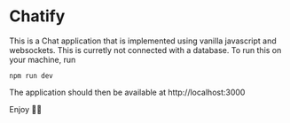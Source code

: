 # Chatify


This is a Chat application that is implemented using vanilla javascript and websockets. This is curretly not connected with a database. 
To run this on your machine, run

```npm run dev```

The application should then be available at http://localhost:3000


Enjoy 🤘🏽
